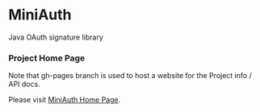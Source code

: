 MiniAuth
========

Java OAuth signature library


### Project Home Page

Note that gh-pages branch is used to host a website for the Project info / API docs.

Please visit [MiniAuth Home Page](http://www.miniauth.org/).


